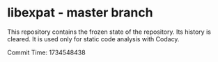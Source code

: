 # libexpat - master branch

This repository contains the frozen state of the repository.
Its history is cleared. It is used only for static code
analysis with Codacy.

Commit Time: 1734548438